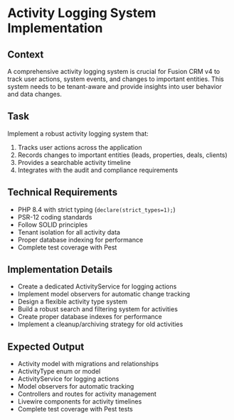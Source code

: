 # Activity Logging System Implementation

## Context
A comprehensive activity logging system is crucial for Fusion CRM v4 to track user actions, system events, and changes to important entities. This system needs to be tenant-aware and provide insights into user behavior and data changes.

## Task
Implement a robust activity logging system that:

1. Tracks user actions across the application
2. Records changes to important entities (leads, properties, deals, clients)
3. Provides a searchable activity timeline
4. Integrates with the audit and compliance requirements

## Technical Requirements
- PHP 8.4 with strict typing (`declare(strict_types=1);`)
- PSR-12 coding standards
- Follow SOLID principles
- Tenant isolation for all activity data
- Proper database indexing for performance
- Complete test coverage with Pest

## Implementation Details
- Create a dedicated ActivityService for logging actions
- Implement model observers for automatic change tracking
- Design a flexible activity type system
- Build a robust search and filtering system for activities
- Create proper database indexes for performance
- Implement a cleanup/archiving strategy for old activities

## Expected Output
- Activity model with migrations and relationships
- ActivityType enum or model
- ActivityService for logging actions
- Model observers for automatic tracking
- Controllers and routes for activity management
- Livewire components for activity timelines
- Complete test coverage with Pest tests
